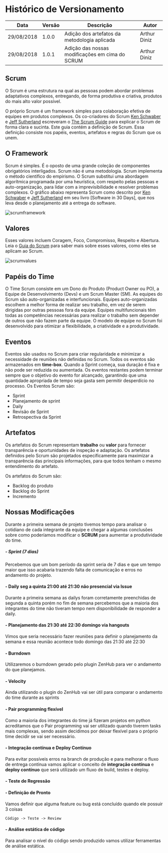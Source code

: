 # Histórico de Versionamento
Data|Versão|Descrição|Autor
-|-|-|-
29/08/2018|1.0.0|Adição dos artefatos da metodologia aplicada | Arthur Diniz
29/08/2018|1.0.1|Adição das nossas modificações em cima do SCRUM | Arthur Diniz


## Scrum

O Scrum é uma estrutura na qual as pessoas podem abordar problemas adaptativos complexos, entregando, de forma produtiva e criativa, produtos do mais alto valor possível.

O próprio Scrum é um framework simples para colaboração efetiva de equipes em produtos complexos. Os co-criadores do Scrum [Ken Schwaber]() e [Jeff Sutherland]() escreveram o [The Scrum Guide]() para explicar o Scrum de forma clara e sucinta. Este guia contém a definição de Scrum. Essa definição consiste nos papéis, eventos, artefatos e regras do Scrum que os unem.

## O Framework

Scrum é simples. É o oposto de uma grande coleção de componentes obrigatórios interligados. Scrum não é uma metodologia. Scrum implementa o método científico do empirismo. O Scrum substitui uma abordagem algorítmica programada por uma heurística, com respeito pelas pessoas e auto-organização, para lidar com a imprevisibilidade e resolver problemas complexos. O gráfico abaixo representa Scrum como descrito por [Ken Schwaber]() e [Jeff Sutherland]() em seu livro [Software in 30 Days], que nos leva desde o planejamento até a entrega do software.

![scrumframework](https://user-images.githubusercontent.com/18387694/44786444-87524900-ab6a-11e8-92f3-6a2df532e5d3.png)

## Valores
Esses valores incluem Coragem, Foco, Compromisso, Respeito e Abertura. Leia o [Guia do Scrum]() para saber mais sobre esses valores, como eles se aplicam ao Scrum.

![scrumvalues](https://user-images.githubusercontent.com/18387694/44786604-08114500-ab6b-11e8-93de-897a64953dc6.png)

## Papéis do Time

O Time Scrum consiste em um Dono do Produto (Product Owner ou PO), a Equipe de Desenvolvimento (Devs) e um Scrum Master (SM). As equipes do Scrum são auto-organizadas e interfuncionais. Equipes auto-organizadas escolhem a melhor forma de realizar seu trabalho, em vez de serem dirigidas por outras pessoas fora da equipe. Equipes multifuncionais têm todas as competências necessárias para realizar o trabalho sem depender de outros que não fazem parte da equipe. O modelo de equipe no Scrum foi desenvolvido para otimizar a flexibilidade, a criatividade e a produtividade.

## Eventos

Eventos são usados ​​no Scrum para criar regularidade e minimizar a necessidade de reuniões não definidas no Scrum. Todos os eventos são armazenados em **time-box**. Quando a Sprint começa, sua duração é fixa e não pode ser reduzida ou aumentada. Os eventos restantes podem terminar sempre que o objetivo do evento for alcançado, garantindo que uma quantidade apropriada de tempo seja gasta sem permitir desperdício no processo. Os Eventos Scrum são:

- Sprint
- Planejamento de sprint
- Daily
- Revisão de Sprint
- Retrospectiva da Sprint


## Artefatos

Os artefatos do Scrum representam **trabalho** ou **valor** para fornecer transparência e oportunidades de inspeção e adaptação. Os artefatos definidos pelo Scrum são projetados especificamente para maximizar a transparência das principais informações, para que todos tenham o mesmo entendimento do artefato.

Os artefatos do Scrum são:

- Backlog do produto
- Backlog do Sprint
- Incremento

## Nossas Modificações

Durante a primeira semana de projeto tivemos tempo para analisar o cotidiano de cada integrante da equipe e chegar a algumas conclusões sobre como poderíamos modificar o **SCRUM** para aumentar a produtividade do time.

##### - Sprint (7 dias)
Percebemos que um bom período da sprint seria de 7 dias e que um tempo maior que isso acabaria trazendo falta de comunicação e erros no andamento do projeto.

#### - Daily seg a quinta 21:00 até 21:30 não presencial via Issue
Durante a primeira semana as dailys foram corretamente preenchidas de segunda a quinta porém no fim de semana percebemos que a maioria dos integrantes do time não tiveram tempo nem disponibilidade de responder a daily.

#### - Planejamento das 21:30 até 22:30 domingo via hangouts
Vimos que seria necessário fazer reuniões para definir o planejamento da semana e essa reunião acontece todo domingo das 21:30 até 22:30

#### - Burndown
Utilizaremos o burndown gerado pelo plugin ZenHub para ver o andamento do que planejamos.

#### - Velocity
Ainda utilizando o plugin do ZenHub vai ser útil para comparar o andamento do time durante as sprints

#### - Pair programming flexível
Como a maioria dos integrantes do time já fizeram projetos em python acreditamos que o Pair programming vai ser utilizado quando tiverem tasks mais complexas, sendo assim decidimos por deixar flexível para o próprio time decidir se vai ser necessário.

#### - Integração contínua e Deploy Contínuo
Para evitar possíveis erros na branch de produção e para melhorar o fluxo de entrega contínua vamos aplicar o conceito de **integração contínua** e **deploy contínuo** que será utilizado um fluxo de build, testes e deploy.

#### - Teste de Regressão

#### - Definição de Pronto
Vamos definir que alguma feature ou bug está concluído quando ele possuir 3 coisas
```
Código -> Teste -> Review
```
#### - Análise estática de código
Para analisar o nível do código sendo produzido vamos utilizar ferramentas de análise estática.
